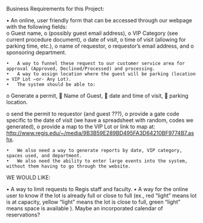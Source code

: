 Business Requirements for this Project:

•	An online, user friendly form that can be accessed through our webpage with the following fields:	
o	Guest name,
o	(possibly guest email address), 
o	VIP Category (see current procedure document), 
o	date of visit, 
o	time of visit (allowing for parking time, etc.), 
o	name of requestor, 
o	requestor’s email address, and
o	sponsoring department.

    •	A way to funnel these request to our customer service area for approval (Approved, Declined/Processed) and processing.
    •	A way to assign location where the guest will be parking (location = VIP Lot –or- Any Lot). 
    •	The system should be able to: 

o	Generate a permit,
	Name of Guest,
	date and time of visit,
	parking location.

o	send the permit to requestor (and guest ???),
o	provide a gate code specific to the date of visit (we have a spreadsheet with random, codes we generated),
o	provide a map to the VIP Lot or link to map at:  http://www.regis.edu/~/media/9B3B59E289BD495FA3D64210BF9774B7.ashx.

    •	We also need a way to generate reports by date, VIP category, spaces used, and department.
    •	We also need the ability to enter large events into the system, without them having to go through the website. 


WE WOULD LIKE:

•	A way to limit requests to Regis staff and faculty.
•	A way for the online user to know if the lot is already full or close to full (ex., red “light” means lot is at capacity, yellow “light” means the lot is close to full, green “light” means space is available ).  Maybe an incorporated calendar of reservations? 
